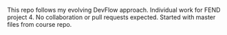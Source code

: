 This repo follows my evolving DevFlow approach. Individual work for FEND project 4. No collaboration or pull requests expected. Started with master files from course repo.

